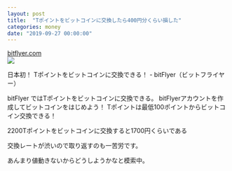 ```yaml
---
layout: post
title:  "Tポイントをビットコインに交換したら400円分くらい損した"
categories: money
date: "2019-09-27 00:00:00"
---
```



<div class="card">
  <a href="https://bitflyer.com/cam/tpoint-201908/"></a>
  <div class="card__header">
    <a href="https://bitflyer.com/cam/tpoint-201908/">bitflyer.com</a>
  </div>
  <div class="card__image">
    <img src="http://bitflyer.blob.core.windows.net/pub/common/theme/images/DCR-120_T-Point_Campaign_header_R1_OGP_1200x630.png">
  </div>
  <div class="card__title">
    <p>日本初！ Tポイントをビットコインに交換できる！ - bitFlyer（ビットフライヤー）</p>
  </div>
  <div class="card__description">
    <p>bitFlyer ではTポイントをビットコインに交換できる。 bitFlyerアカウントを作成してビットコインをはじめよう！ Tポイントは最低100ポイントからビットコイン交換できる！</p>
  </div>
</div>

2200Tポイントをビットコインに交換すると1700円くらいである

交換レートが渋いので取り返すのも一苦労です。

あんまり値動きないからどうしようかなと模索中。
